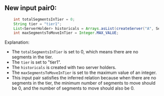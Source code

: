 ## New input pair0:
```java
    int totalSegmentsInTier = 0;
    String tier = "tier1";
    List<ServerHolder> historicals = Arrays.asList(createServer("A", SegmentToMoveCalculatorTest.WIKI_SEGMENTS), createServer("B", SegmentToMoveCalculatorTest.WIKI_SEGMENTS));
    int maxSegmentsToMoveInTier = Integer.MAX_VALUE;
```
Explanation: 
- The `totalSegmentsInTier` is set to 0, which means there are no segments in the tier.
- The `tier` is set to "tier1".
- The `historicals` is created with two server holders.
- The `maxSegmentsToMoveInTier` is set to the maximum value of an integer.
- This input pair satisfies the inferred relation because when there are no segments in the tier, the minimum number of segments to move should be 0, and the number of segments to move should also be 0.